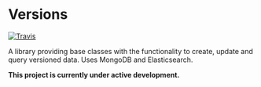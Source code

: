 # Versions

[![Travis](https://img.shields.io/travis/NaturalHistoryMuseum/versions.svg?style=flat-square)](https://travis-ci.org/NaturalHistoryMuseum/versions)

A library providing base classes with the functionality to create, update and query versioned data. Uses MongoDB and Elasticsearch.

**This project is currently under active development.**
